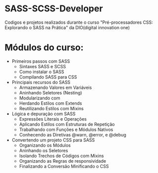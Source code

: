 # SASS-SCSS-Developer

Codigos e projetos realizados durante o curso "Pré-processadores CSS: Explorando o SASS na Prática" da DIO(digital innovation one)

# Módulos do curso:
- Primeiros passos com SASS
    - Sintaxes SASS e SCSS
    - Como instalar o SASS
    - Compilando SASS para CSS
- Principais recursos do SASS 
    - Armazenando Valores em Variáveis
    - Aninhando Seletores (Nesting)
    - Modularizando com 
    - Herdando Estilos com Extends
    - Reutilizando Estilos com Mixins
- Lógica e depuração com SASS
    - Expressões Literais e Operações
    - Aplicando Estilos com Estruturas de Repetição
    - Trabalhando com Funções e Módulos Nativos
    - Conhecendo as Diretivas @warn, @error, e @debug
- Convertendo um projeto CSS para SASS
    - Organizando os Módulos
    - Aninhando os Seletores
    - Isolando Trechos de Códigos com Mixins
    - Organizando as Regras de responsividade
    - Finalizando a Conversão Minificando o CSS
    

